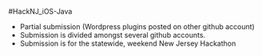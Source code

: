 #HackNJ_iOS-Java

- Partial submission (Wordpress plugins posted on other github account)
- Submission is divided amongst several github accounts.
- Submission is for the statewide, weekend New Jersey Hackathon 
